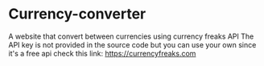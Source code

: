 # Currency-converter
A website that convert between currencies using currency freaks API 
The API key is not provided in the source code but you can use your own since it's a free api check this link: https://currencyfreaks.com
